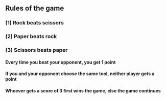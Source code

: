 ## Rules of the game

### (1) Rock beats scissors

### (2) Paper beats rock

### (3) Scissors beats paper

#### Every time you beat your opponent, you get 1 point

#### If you and your opponent choose the same tool, neither player gets a point

#### Whoever gets a score of 3 first wins the game, else the game continues
